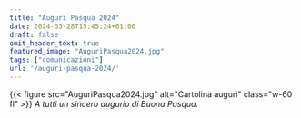```yaml
---
title: "Auguri Pasqua 2024"
date: 2024-03-28T15:45:24+01:00
draft: false
omit_header_text: true
featured_image: "AuguriPasqua2024.jpg"
tags: ["comunicazioni"]
url: '/auguri-pasqua-2024/'
---
```


{{< figure src="AuguriPasqua2024.jpg" alt="Cartolina auguri" class="w-60 fl" >}}
*A tutti un sincero augurio di Buona Pasqua.*
